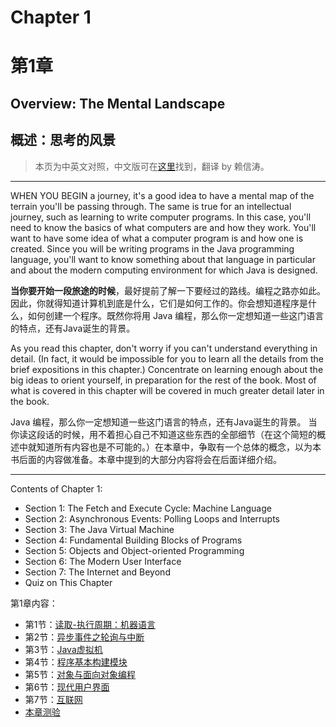 # Chapter 1
# 第1章

## Overview: The Mental Landscape
## 概述：思考的风景

> 本页为中英文对照，中文版可在[这里](http://www.importnew.com/16575.html)找到，翻译 by 赖信涛。

---

WHEN YOU BEGIN a journey, it's a good idea to have a mental map of the terrain you'll be passing through. The same is true for an intellectual journey, such as learning to write computer programs. In this case, you'll need to know the basics of what computers are and how they work. You'll want to have some idea of what a computer program is and how one is created. Since you will be writing programs in the Java programming language, you'll want to know something about that language in particular and about the modern computing environment for which Java is designed.

**当你要开始一段旅途的时候**，最好提前了解一下要经过的路线。编程之路亦如此。因此，你就得知道计算机到底是什么，它们是如何工作的。你会想知道程序是什么，如何创建一个程序。既然你将用 Java 编程，那么你一定想知道一些这门语言的特点，还有Java诞生的背景。

As you read this chapter, don't worry if you can't understand everything in detail. (In fact, it would be impossible for you to learn all the details from the brief expositions in this chapter.) Concentrate on learning enough about the big ideas to orient yourself, in preparation for the rest of the book. Most of what is covered in this chapter will be covered in much greater detail later in the book.

Java 编程，那么你一定想知道一些这门语言的特点，还有Java诞生的背景。
当你读这段话的时候，用不着担心自己不知道这些东西的全部细节（在这个简短的概述中就知道所有内容也是不可能的。）在本章中，争取有一个总体的概念，以为本书后面的内容做准备。本章中提到的大部分内容将会在后面详细介绍。

---

Contents of Chapter 1:

* Section 1: The Fetch and Execute Cycle: Machine Language
* Section 2: Asynchronous Events: Polling Loops and Interrupts
* Section 3: The Java Virtual Machine
* Section 4: Fundamental Building Blocks of Programs
* Section 5: Objects and Object-oriented Programming
* Section 6: The Modern User Interface
* Section 7: The Internet and Beyond
* Quiz on This Chapter

第1章内容：

* 第1节：[读取-执行周期：机器语言][1]
* 第2节：[异步事件之轮询与中断][2]
* 第3节：[Java虚拟机][3]
* 第4节：[程序基本构建模块][4]
* 第5节：[对象与面向对象编程][5]
* 第6节：[现代用户界面][6]
* 第7节：[互联网][7]
* [本章测验][8]

[1]: ./s1.md
[2]: ./s2.md
[3]: ./s3.md
[4]: ./s4.md
[5]: ./s5.md
[6]: ./s6.md
[7]: ./s7.md
[8]: ./quiz.md
